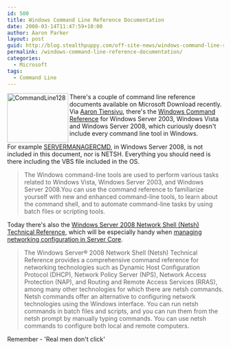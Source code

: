 ```yaml
---
id: 500
title: Windows Command Line Reference Documentation
date: 2008-03-14T11:47:59+10:00
author: Aaron Parker
layout: post
guid: http://blog.stealthpuppy.com/off-site-news/windows-command-line-reference-documentation
permalink: /windows-command-line-reference-documentation/
categories:
  - Microsoft
tags:
  - Command Line
---
```

<img border="0" alt="CommandLine128" align="left" src="http://stealthpuppy.com/wp-content/uploads/2008/03/commandline128.png" width="142" height="115" /> There's a couple of command line reference documents available on Microsoft Download recently. Via [Aaron Tiensivu](http://blog.tiensivu.com/aaron/archives/1522-Windows-Command-Reference-updated-for-Vista-and-Server-2008.html), there's the [Windows Command Reference](http://www.microsoft.com/downloads/details.aspx?familyid=5fb255ff-72da-4b08-a504-1b10266cf72a&displaylang=en) for Windows Server 2003, Windows Vista and Windows Server 2008, which curiously doesn't include every command line tool in Windows.

For example [SERVERMANAGERCMD](http://stealthpuppy.com/windows/server-managers-power-is-in-the-command-line), in Windows Server 2008, is not included in this document, nor is NETSH. Everything you should need is there including the VBS file included in the OS.

> The Windows command-line tools are used to perform various tasks related to Windows Vista, Windows Server 2003, and Windows Server 2008.You can use the command reference to familiarize yourself with new and enhanced command-line tools, to learn about the command shell, and to automate command-line tasks by using batch files or scripting tools.

Today there's also the [Windows Server 2008 Network Shell (Netsh) Technical Reference](http://www.microsoft.com/downloads/details.aspx?FamilyID=f41878de-2ee7-4718-8499-2ef336db3df5&DisplayLang=en), which will be especially handy when [managing networking configuration in Server Core](http://blogs.dirteam.com/blogs/sanderberkouwer/archive/2008/01/25/windows-server-core-ip-configuration-part-1.aspx).

> The Windows Server® 2008 Network Shell (Netsh) Technical Reference provides a comprehensive command reference for networking technologies such as Dynamic Host Configuration Protocol (DHCP), Network Policy Server (NPS), Network Access Protection (NAP), and Routing and Remote Access Services (RRAS), among many other technologies for which there are netsh commands. Netsh commands offer an alternative to configuring network technologies using the Windows interface. You can run netsh commands in batch files and scripts, and you can run them from the netsh prompt by manually typing commands. You can use netsh commands to configure both local and remote computers.

Remember - 'Real men don't click'